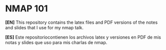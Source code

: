 # NMAP 101

**[EN]** This repository contains the latex files and PDF versions of the notes and slides that I use for my nmap talk.

**[ES]** Este repositoriocontienen los archivos latex y versiones en PDF de mis notas y slides que uso para mis charlas de nmap.